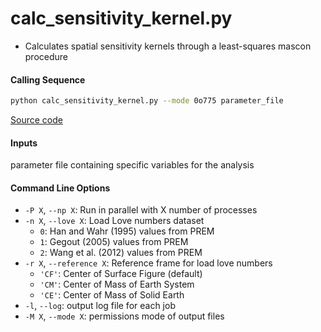 calc_sensitivity_kernel.py
==========================

 - Calculates spatial sensitivity kernels through a least-squares mascon procedure

#### Calling Sequence
```bash
python calc_sensitivity_kernel.py --mode 0o775 parameter_file
```
[Source code](https://github.com/tsutterley/read-GRACE-harmonics/blob/main/scripts/calc_sensitivity_kernel.py)

#### Inputs
   parameter file containing specific variables for the analysis

#### Command Line Options
 - `-P X`, `--np X`: Run in parallel with X number of processes
 - `-n X`, `--love X`: Load Love numbers dataset
      * `0`: Han and Wahr (1995) values from PREM
      * `1`: Gegout (2005) values from PREM
      * `2`: Wang et al. (2012) values from PREM
 - `-r X`, `--reference X`: Reference frame for load love numbers
      * `'CF'`: Center of Surface Figure (default)
      * `'CM'`: Center of Mass of Earth System
      * `'CE'`: Center of Mass of Solid Earth
 - `-l`, `--log`: output log file for each job
 - `-M X`, `--mode X`: permissions mode of output files
